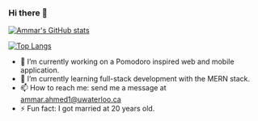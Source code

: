 ### Hi there 👋

[![Ammar's GitHub stats](https://github-readme-stats.vercel.app/api?username=ammar-ahmed22&theme=dark&hide=stars,issues)](https://github.com/anuraghazra/github-readme-stats)

[![Top Langs](https://github-readme-stats.vercel.app/api/top-langs/?username=ammar-ahmed22&theme=dark&hide=jupyter%20notebook&card_width=500)](https://github.com/anuraghazra/github-readme-stats)

- 🔭 I’m currently working on a Pomodoro inspired web and mobile application.
- 🌱 I’m currently learning full-stack development with the MERN stack.
- 📫 How to reach me: send me a message at ammar.ahmed1@uwaterloo.ca
- ⚡ Fun fact: I got married at 20 years old. 
